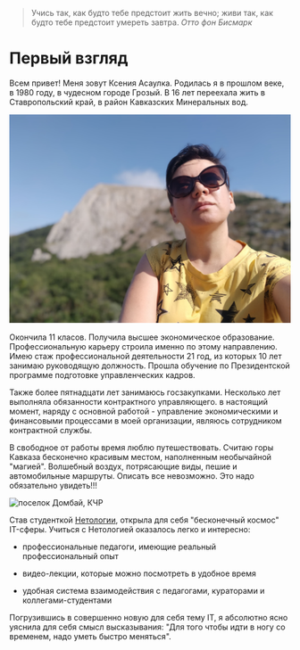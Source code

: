 > Учись так, как будто тебе предстоит жить вечно; живи так, как будто тебе предстоит умереть завтра. *Отто фон Бисмарк*

# Первый взгляд

Всем привет! Меня зовут Ксения Асаулка. Родилась я в прошлом веке, в 1980 году, в чудесном городе Грозый. В 16 лет переехала жить в Ставропольский край, в район Кавказских Минеральных вод.

![мое фото](/img/IMG2.jpg)

Окончила 11 класов. Получила высшее экономическое образование. Профессиональную карьеру строила именно по этому направлению. Имею стаж профессиональной деятельности 21 год, из которых 10 лет занимаю руководящую должность. Прошла обучение по Президентской программе подготовке управленческих кадров.

Также более пятнадцати лет занимаюсь госзакупками. Несколько лет выполняла обязанности контрактного управляющего. в настоящий момент, наряду с основной работой - управление экономическими и финансовыми процессами в моей организации, являюсь сотрудником контрактной службы.

В свободное от работы время люблю путешествовать. Считаю горы Кавказа бесконечно красивым местом, наполненным необычайной "магией". Волшебный воздух, потрясающие виды, пешие и автомобильные маршруты. Описать все невозможно. Это надо обязательно увидеть!!!

![поселок Домбай, КЧР](/img/IMG1%20(2).jpg)


Став студенткой [Нетологии](https://netology.ru/), открыла для себя "бесконечный космос" IT-сферы. Учиться с Нетологией оказалось легко и интересно:

- профессиональные педагоги, имеющие реальный профессиональный опыт

- видео-лекции, которые можно посмотреть в удобное время

- удобная система взаимодействия с педагогами, кураторами и  коллегами-студентами  

Погрузившись в совершенно новую для себя тему IT, я абсолютно ясно уяснила для себя смысл высказывания: "Для того чтобы идти в ногу со временем, надо уметь быстро меняться".
